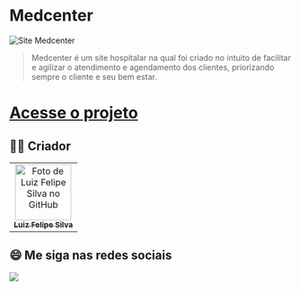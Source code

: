# Medcenter

<img src="https://github.com/luizfelipe9627/images/medcenter.png" alt="Site Medcenter">

> Medcenter é um site hospitalar na qual foi criado no intuito de facilitar e agilizar o atendimento e agendamento dos clientes, priorizando sempre o cliente e seu bem estar.

# <a href="https://luizfelipe9627.github.io/medcenter">Acesse o projeto</a>

## 🧑‍💻 Criador

<table>
  <tr>
    <td align="center">
      <a href="https://github.com/luizfelipe9627">
        <img src="https://github.com/luizfelipe9627.png" width="100px;" alt="Foto de Luiz Felipe Silva no GitHub"/><br>
        <sub>
          <b>Luiz Felipe Silva</b>
        </sub>
      </a>
    </td>
  </tr>
</table>

## 😄 Me siga nas redes sociais<br>

<p align="left">
  <a href="https://www.linkedin.com/in/luizfelipe9627/" target="_blank"><img src="https://img.shields.io/badge/-LinkedIn-%230077B5?style=for-the-badge&logo=linkedin&logoColor=white"></a>
</p>
